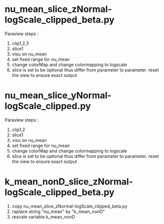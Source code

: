 
# nu_mean_slice_zNormal-logScale_clipped_beta.py

Paraview steps :   
1. clip1,2,3   
2. slice1   
3. visu on nu_mean   
4. set fixed range for nu_mean  
5. change colorMap and change colormapping to logscale   
6. slice is set to be optional thus differ from parameter to parameter. reset the view to ensure exact output

# nu_mean_slice_yNormal-logScale_clipped.py

Paraview steps :   
1. clip1,2   
2. slice1   
3. visu on nu_mean   
4. set fixed range for nu_mean  
5. change colorMap and change colormapping to logscale   
6. slice is set to be optional thus differ from parameter to parameter. reset the view to ensure exact output

# k_mean_nonD_slice_zNormal-logScale_clipped_beta.py

1. copy nu_mean_slice_zNormal-logScale_clipped_beta.py   
2. raplace string "nu_mean" by "k_mean_nonD"   
3. rescale variable k_mean_nonD
